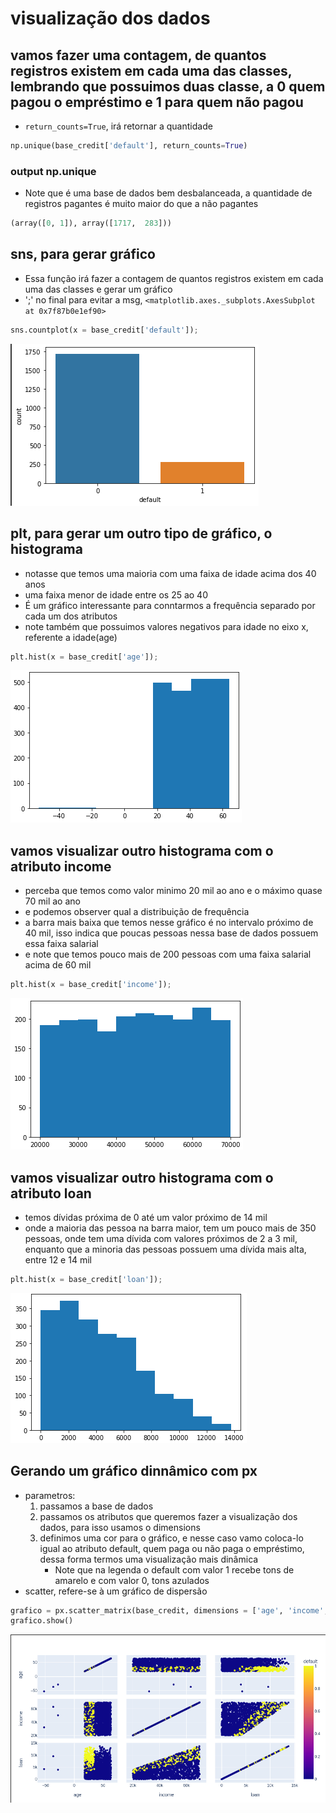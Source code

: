 # visualização dos dados

## vamos fazer uma contagem, de quantos registros existem em cada uma das classes, lembrando que possuimos duas classe, a 0 quem pagou o empréstimo e 1 para quem não pagou

- `return_counts=True`, irá retornar a quantidade

```python
np.unique(base_credit['default'], return_counts=True)
```

### output np.unique

- Note que é uma base de dados bem desbalanceada, a quantidade de registros pagantes é muito maior do que a não pagantes

```python
(array([0, 1]), array([1717,  283]))
```

## sns, para gerar gráfico

- Essa função irá fazer a contagem de quantos registros existem em cada uma das classes e gerar um gráfico
- ';' no final para evitar a msg, `<matplotlib.axes._subplots.AxesSubplot at 0x7f87b0e1ef90>`

```python
sns.countplot(x = base_credit['default']);
```

![sns](img/plot_sns.png)

## plt, para gerar um outro tipo de gráfico, o histograma

- notasse que temos uma maioria com uma faixa de idade acima dos 40 anos
- uma faixa menor de idade entre os 25 ao 40
- É um gráfico interessante para conntarmos a frequência separado por cada um dos atributos
- note também que possuimos valores negativos para idade no eixo x, referente a idade(age)

```python
plt.hist(x = base_credit['age']);
```

![plt-age](img/plot_plt-age.png)

## vamos visualizar outro histograma com o atributo income

- perceba que temos como valor minimo 20 mil ao ano e o máximo quase 70 mil ao ano
- e podemos observer qual a distribuição de frequência
- a barra mais baixa que temos nesse gráfico é no intervalo próximo de 40 mil, isso indica que poucas pessoas nessa base de dados possuem essa faixa salarial
- e note que temos pouco mais de 200 pessoas com uma faixa salarial acima de 60 mil

```python
plt.hist(x = base_credit['income']);
```

![plt-income](img/plot_plt-income.png)

## vamos visualizar outro histograma com o atributo loan

- temos dívidas próxima de 0 até um valor próximo de 14 mil
- onde a maioria das pessoa na barra maior, tem um pouco mais de 350 pessoas, onde tem uma dívida com valores próximos de 2 a 3 mil, enquanto que a minoria das pessoas possuem uma dívida mais alta, entre 12 e 14 mil

```python
plt.hist(x = base_credit['loan']);
```

![plt-loan](img/plot_plt-loan.png)

## Gerando um gráfico dinnâmico com px

- parametros:
  1. passamos a base de dados
  2. passamos os atributos que queremos fazer a visualização dos dados, para isso usamos o dimensions
  3. definimos uma cor para o gráfico, e nesse caso vamo coloca-lo igual ao atributo default, quem paga ou não paga o empréstimo, dessa forma termos uma visualização mais dinâmica
     - Note que na legenda o default com valor 1 recebe tons de amarelo e com valor 0, tons azulados
- scatter, refere-se à um gráfico de dispersão

```python
grafico = px.scatter_matrix(base_credit, dimensions = ['age', 'income', 'loan'], color = 'default')
grafico.show()
```

![px](img/plot_px.png)
